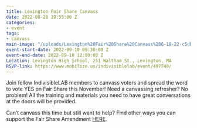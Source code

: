 ```yaml
---
title: Lexington Fair Share Canvass
date: 2022-08-28 19:55:00 Z
categories:
- event
tags:
- canvass
main-image: "/uploads/Lexington%20Fair%20Share%20Canvass%206-18-22-c5db1b.png"
event-start-date: 2022-09-10 09:30:00 Z
event-end-date: 2022-09-10 12:00:00 Z
Location: Lexington High School, 251 Waltham St., Lexington, MA
RSVP-link: https://www.mobilize.us/indivisiblelab/event/497740/
---
```


Join fellow IndivisibleLAB members to canvass voters and spread the word to vote YES on Fair Share this November! Need a canvassing refresher? No problem! All the training and materials you need to have great conversations at the doors will be provided.

Can’t canvass this time but still want to help? Find other ways you can support the Fair Share Amendment [HERE](https://indivisiblelab.org/action/2022/08/15/help-pass-the-fair-share-amendment.html).